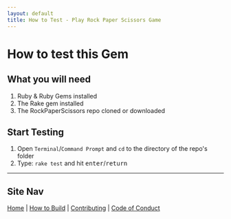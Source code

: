 ```yaml
---
layout: default
title: How to Test - Play Rock Paper Scissors Game
---
```


How to test this Gem
====================

What you will need
------------------

1. Ruby &amp; Ruby Gems installed
2. The Rake gem installed
3. The RockPaperScissors repo cloned or downloaded

## Start Testing

1. Open `Terminal`/`Command Prompt` and `cd` to the directory of the repo's folder
2. Type: `rake test` and hit <kbd>enter</kbd>/<kbd>return</kbd>

-----------

## Site Nav

[Home](./) | [How to Build](How_to_Build) | [Contributing](CONTRIBUTING) | [Code of Conduct](CODE_OF_CONDUCT)
